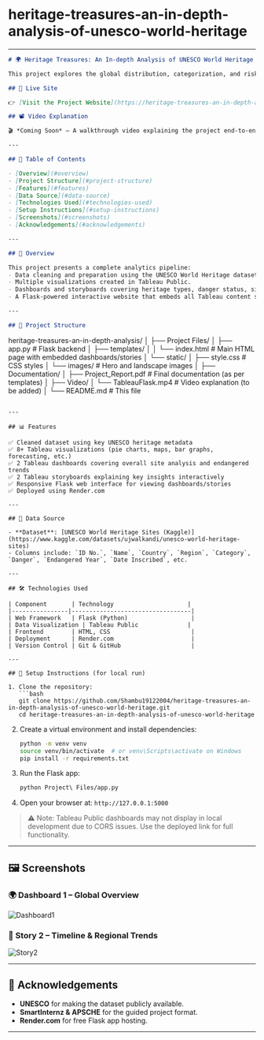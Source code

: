 # heritage-treasures-an-in-depth-analysis-of-unesco-world-heritage


---

```markdown
# 🌍 Heritage Treasures: An In-depth Analysis of UNESCO World Heritage Sites

This project explores the global distribution, categorization, and risk status of UNESCO World Heritage Sites using interactive data visualizations and dashboards built in Tableau and integrated into a Flask web application.

## 🔗 Live Site

👉 [Visit the Project Website](https://heritage-treasures-an-in-depth-analysis-fyzx.onrender.com)

## 📽️ Video Explanation

🎬 *Coming Soon* – A walkthrough video explaining the project end-to-end.

---

## 📌 Table of Contents

- [Overview](#overview)
- [Project Structure](#project-structure)
- [Features](#features)
- [Data Source](#data-source)
- [Technologies Used](#technologies-used)
- [Setup Instructions](#setup-instructions)
- [Screenshots](#screenshots)
- [Acknowledgements](#acknowledgements)

---

## 🧭 Overview

This project presents a complete analytics pipeline:
- Data cleaning and preparation using the UNESCO World Heritage dataset.
- Multiple visualizations created in Tableau Public.
- Dashboards and storyboards covering heritage types, danger status, site age, and geographical trends.
- A Flask-powered interactive website that embeds all Tableau content seamlessly.

---

## 📁 Project Structure

```

heritage-treasures-an-in-depth-analysis/
│
├── Project Files/
│   ├── app.py                  # Flask backend
│   ├── templates/
│   │   └── index.html          # Main HTML page with embedded dashboards/stories
│   └── static/
│       ├── style.css           # CSS styles
│       └── images/             # Hero and landscape images
│
├── Documentation/
│   ├── Project\_Report.pdf      # Final documentation (as per templates)
│
├── Video/
│   └── TableauFlask.mp4        # Video explanation (to be added)
│
└── README.md                   # This file

````

---

## 📊 Features

✅ Cleaned dataset using key UNESCO heritage metadata  
✅ 8+ Tableau visualizations (pie charts, maps, bar graphs, forecasting, etc.)  
✅ 2 Tableau dashboards covering overall site analysis and endangered trends  
✅ 2 Tableau storyboards explaining key insights interactively  
✅ Responsive Flask web interface for viewing dashboards/stories  
✅ Deployed using Render.com

---

## 📂 Data Source

- **Dataset**: [UNESCO World Heritage Sites (Kaggle)](https://www.kaggle.com/datasets/ujwalkandi/unesco-world-heritage-sites)
- Columns include: `ID No.`, `Name`, `Country`, `Region`, `Category`, `Danger`, `Endangered Year`, `Date Inscribed`, etc.

---

## 🛠️ Technologies Used

| Component       | Technology                     |
|----------------|----------------------------------|
| Web Framework   | Flask (Python)                  |
| Data Visualization | Tableau Public              |
| Frontend        | HTML, CSS                       |
| Deployment      | Render.com                      |
| Version Control | Git & GitHub                    |

---

## 🚀 Setup Instructions (for local run)

1. Clone the repository:
   ```bash
   git clone https://github.com/Shambu19122004/heritage-treasures-an-in-depth-analysis-of-unesco-world-heritage.git
   cd heritage-treasures-an-in-depth-analysis-of-unesco-world-heritage
````

2. Create a virtual environment and install dependencies:

   ```bash
   python -m venv venv
   source venv/bin/activate  # or venv\Scripts\activate on Windows
   pip install -r requirements.txt
   ```

3. Run the Flask app:

   ```bash
   python Project\ Files/app.py
   ```

4. Open your browser at: `http://127.0.0.1:5000`

> ⚠️ Note: Tableau Public dashboards may not display in local development due to CORS issues. Use the deployed link for full functionality.

---

## 🖼️ Screenshots

### 🌍 Dashboard 1 – Global Overview

![Dashboard1](https://public.tableau.com/static/images/da/dashboard1_17510154959140/Dashboard1/1.png)

### 📘 Story 2 – Timeline & Regional Trends

![Story2](https://public.tableau.com/static/images/UNESCO_Story1/Story2/1.png)

---

## 🙏 Acknowledgements

* **UNESCO** for making the dataset publicly available.
* **SmartInternz & APSCHE** for the guided project format.
* **Render.com** for free Flask app hosting.

---


